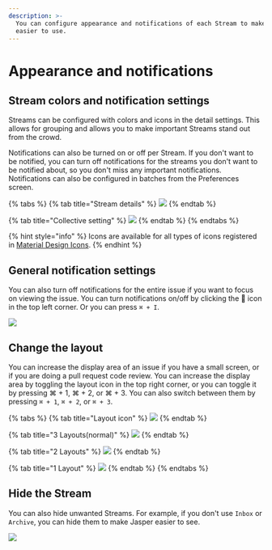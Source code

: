 ```yaml
---
description: >-
  You can configure appearance and notifications of each Stream to make it
  easier to use.
---
```


# Appearance and notifications

## Stream colors and notification settings <a id="color"></a>

Streams can be configured with colors and icons in the detail settings. This allows for grouping and allows you to make important Streams stand out from the crowd.

Notifications can also be turned on or off per Stream. If you don't want to be notified, you can turn off notifications for the streams you don't want to be notified about, so you don't miss any important notifications. Notifications can also be configured in batches from the Preferences screen.

{% tabs %}
{% tab title="Stream details" %}
![](../.gitbook/assets/stream_editor_details.png)
{% endtab %}

{% tab title="Collective setting" %}
![](../.gitbook/assets/06_notification_all.png)
{% endtab %}
{% endtabs %}

{% hint style="info" %}
Icons are available for all types of icons registered in [Material Design Icons](https://materialdesignicons.com/).
{% endhint %}

## General notification settings <a id="general-notification"></a>

You can also turn off notifications for the entire issue if you want to focus on viewing the issue. You can turn notifications on/off by clicking the 🔔 icon in the top left corner. Or you can press `⌘ + I`.

![](../.gitbook/assets/08_notification.png)

## Change the layout <a id="layout"></a>

You can increase the display area of an issue if you have a small screen, or if you are doing a pull request code review. You can increase the display area by toggling the layout icon in the top right corner, or you can toggle it by pressing ⌘ + 1, ⌘ + 2, or ⌘ + 3. You can also switch between them by pressing `⌘ + 1`, `⌘ + 2`, or `⌘ + 3`.

{% tabs %}
{% tab title="Layout icon" %}
![](../.gitbook/assets/08_layout_icon.png)
{% endtab %}

{% tab title="3 Layouts\(normal\)" %}
![](../.gitbook/assets/08_layout3.png)
{% endtab %}

{% tab title="2 Layouts" %}
![](../.gitbook/assets/08_layout2.png)
{% endtab %}

{% tab title="1 Layout" %}
![](../.gitbook/assets/08_layout1.png)
{% endtab %}
{% endtabs %}

## Hide the Stream <a id="hide-stream"></a>

You can also hide unwanted Streams. For example, if you don't use `Inbox` or `Archive`, you can hide them to make Jasper easier to see.

![](../.gitbook/assets/06_notification_all.png)

